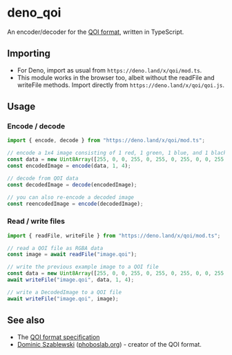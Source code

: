 # deno_qoi
An encoder/decoder for the [QOI format](https://qoiformat.org/), written in TypeScript.

## Importing
 - For Deno, import as usual from `https://deno.land/x/qoi/mod.ts`.
 - This module works in the browser too, albeit without the readFile and writeFile methods. Import directly from `https://deno.land/x/qoi/qoi.js`.


## Usage
### Encode / decode
```ts
import { encode, decode } from "https://deno.land/x/qoi/mod.ts";

// encode a 1x4 image consisting of 1 red, 1 green, 1 blue, and 1 black pixel
const data = new Uint8Array([255, 0, 0, 255, 0, 255, 0, 255, 0, 0, 255, 255, 0, 0, 0, 255]);
const encodedImage = encode(data, 1, 4);

// decode from QOI data
const decodedImage = decode(encodedImage);

// you can also re-encode a decoded image
const reencodedImage = encode(decodedImage);
```

### Read / write files
```ts
import { readFile, writeFile } from "https://deno.land/x/qoi/mod.ts";

// read a QOI file as RGBA data
const image = await readFile("image.qoi");

// write the previous example image to a QOI file
const data = new Uint8Array([255, 0, 0, 255, 0, 255, 0, 255, 0, 0, 255, 255, 0, 0, 0, 255]);
await writeFile("image.qoi", data, 1, 4);

// write a DecodedImage to a QOI file
await writeFile("image.qoi", image);
```

## See also
 - The [QOI format specification](https://qoiformat.org/qoi-specification.pdf)
 - [Dominic Szablewski](http://twitter.com/phoboslab) ([phoboslab.org](http://phoboslab.org/)) - creator of the QOI format.
